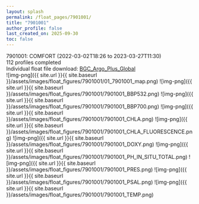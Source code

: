 ```yaml
---
layout: splash
permalink: /float_pages/7901001/
title: "7901001"
author_profile: false
last_created_on: 2025-09-30
toc: false
---
```

 
7901001: COMFORT (2022-03-02T18:26 to 2023-03-27T11:30)\
112 profiles completed\
Individual float file download: [BGC_Argo_Plus_Global](https://ftp.soest.hawaii.edu/bgc_argo_plus/Individual_Floats/outliers_removed/7901001_Sprof_processed.nc)\
![img-png]({{ site.url }}{{ site.baseurl }}/assets/images/float_figures/7901001/01_7901001_map.png)
![img-png]({{ site.url }}{{ site.baseurl }}/assets/images/float_figures/7901001/7901001_BBP532.png)
![img-png]({{ site.url }}{{ site.baseurl }}/assets/images/float_figures/7901001/7901001_BBP700.png)
![img-png]({{ site.url }}{{ site.baseurl }}/assets/images/float_figures/7901001/7901001_CHLA.png)
![img-png]({{ site.url }}{{ site.baseurl }}/assets/images/float_figures/7901001/7901001_CHLA_FLUORESCENCE.png)
![img-png]({{ site.url }}{{ site.baseurl }}/assets/images/float_figures/7901001/7901001_DOXY.png)
![img-png]({{ site.url }}{{ site.baseurl }}/assets/images/float_figures/7901001/7901001_PH_IN_SITU_TOTAL.png)
![img-png]({{ site.url }}{{ site.baseurl }}/assets/images/float_figures/7901001/7901001_PRES.png)
![img-png]({{ site.url }}{{ site.baseurl }}/assets/images/float_figures/7901001/7901001_PSAL.png)
![img-png]({{ site.url }}{{ site.baseurl }}/assets/images/float_figures/7901001/7901001_TEMP.png)
